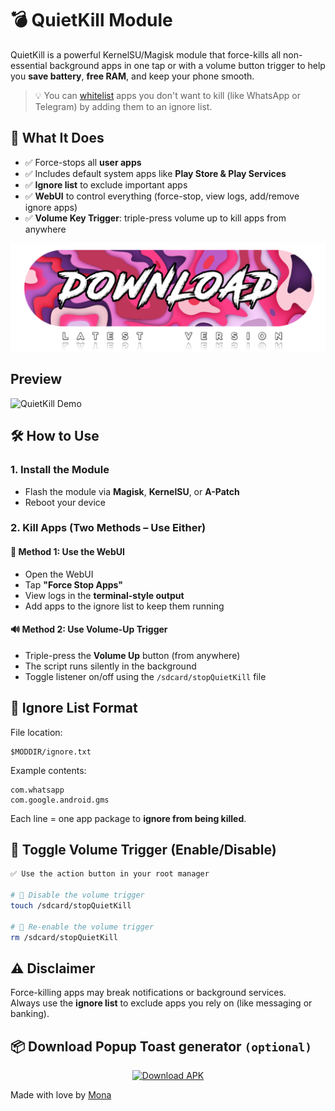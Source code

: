 # 💣 QuietKill Module

QuietKill is a powerful KernelSU/Magisk module that force-kills all non-essential background apps in one tap or with a volume button trigger to help you **save battery**, **free RAM**, and keep your phone smooth.

> 💡 You can [whitelist](https://github.com/TempMeow/QuietKill/blob/main/README.md#-ignore-list-format) apps you don't want to kill (like WhatsApp or Telegram) by adding them to an ignore list.



## 🧠 What It Does

- ✅ Force-stops all **user apps**
- ✅ Includes default system apps like **Play Store & Play Services**
- ✅ **Ignore list** to exclude important apps
- ✅ **WebUI** to control everything (force-stop, view logs, add/remove ignore apps)
- ✅ **Volume Key Trigger**: triple-press volume up to kill apps from anywhere

<div align="center">
  <a href="https://github.com/TempMeow/QuietKill/releases" target="_blank">
    <img src="media/download.png" alt="Download Button" width="600" />
  </a>
</div>

## Preview
![QuietKill Demo](https://github.com/TempMeow/QuietKill/blob/4403642b2b9547da316cec5207dce64e1a27e8e8/media/1.gif)

## 🛠️ How to Use

### 1. Install the Module
- Flash the module via **Magisk**, **KernelSU**, or **A-Patch**
- Reboot your device

### 2. Kill Apps (Two Methods – Use Either)

#### 🔘 Method 1: Use the WebUI
- Open the WebUI
- Tap **"Force Stop Apps"**
- View logs in the **terminal-style output**
- Add apps to the ignore list to keep them running

#### 🔊 Method 2: Use Volume-Up Trigger
- Triple-press the **Volume Up** button (from anywhere)
- The script runs silently in the background
- Toggle listener on/off using the `/sdcard/stopQuietKill` file



## 🧾 Ignore List Format

File location:
```
$MODDIR/ignore.txt
```

Example contents:
```
com.whatsapp
com.google.android.gms
```

Each line = one app package to **ignore from being killed**.



## 🛑 Toggle Volume Trigger (Enable/Disable)
```bash
✅ Use the action button in your root manager

# 🔕 Disable the volume trigger
touch /sdcard/stopQuietKill

# 🔔 Re-enable the volume trigger
rm /sdcard/stopQuietKill
```

## ⚠️ Disclaimer

Force-killing apps may break notifications or background services.  
Always use the **ignore list** to exclude apps you rely on (like messaging or banking).


## 📦 Download Popup Toast generator   `(optional)`
<p align="center">
  <a href="https://github.com/TempMeow/QuietKill/releases/download/v1/Toaster.apk">
    <img src="https://img.shields.io/badge/Download-APK-blue?style=for-the-badge&logo=android" alt="Download APK"/>
  </a>
</p>

Made with love by [Mona](https://t.me/TempMeow)
